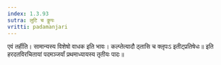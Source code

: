 ```yaml
---
index: 1.3.93
sutra: लुटि च कॢपः
vritti: padamanjari
---
```


 एवं तर्हीति। सामान्यस्य विशेषो वाधक इति भावः। कल्प्तेत्यादौ ठ्तासि च क्लृपःऽ इतीट्प्रतिषेधः॥ इति हरदतविरचितायां पदमञ्जर्यां प्रथमाध्यायस्य तृतीयः पादः॥
